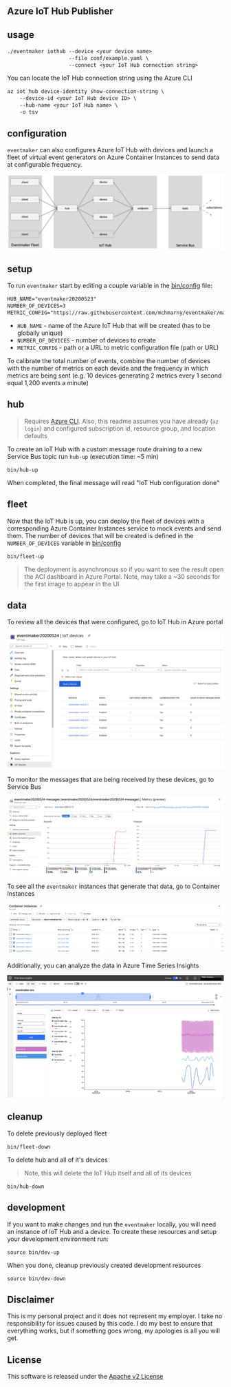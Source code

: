 ## Azure IoT Hub Publisher

## usage 

```shell
./eventmaker iothub --device <your device name>
                    --file conf/example.yaml \
                    --connect <your IoT Hub connection string>
```

You can locate the IoT Hub connection string using the Azure CLI 

```shell
az iot hub device-identity show-connection-string \
    --device-id <your IoT Hub device ID> \
    --hub-name <your IoT Hub name> \
    -o tsv
```

## configuration

`eventmaker` can also configures Azure IoT Hub with devices and launch a fleet of virtual event generators on Azure Container Instances to send data at configurable frequency. 

![](../img/overview.png)

## setup

To run `eventmaker` start by editing a couple variable in the [bin/config](../bin/config) file:

```shell
HUB_NAME="eventmaker20200523"
NUMBER_OF_DEVICES=3
METRIC_CONFIG="https://raw.githubusercontent.com/mchmarny/eventmaker/master/conf/thermostat.yaml"
```

* `HUB_NAME` - name of the Azure IoT Hub that will be created (has to be globally unique)
* `NUMBER_OF_DEVICES` - number of devices to create 
* `METRIC_CONFIG` - path or a URL to metric configuration file (path or URL)

To calibrate the total number of events, combine the number of devices with the number of metrics on each devide and the frequency in which metrics are being sent (e.g. 10 devices generating 2 metrics every 1 second equal 1,200 events a minute) 

## hub

> Requires [Azure CLI](https://docs.microsoft.com/en-us/cli/azure/install-azure-cli?view=azure-cli-latest). Also, this readme assumes you have already (`az login`) and configured subscription id, resource group, and location defaults

To create an IoT Hub with a custom message route draining to a new Service Bus topic run `hub-up`  (execution time: ~5 min)

```shell
bin/hub-up
```

When completed, the final message will read "IoT Hub configuration done"

## fleet 

Now that the IoT Hub is up, you can deploy the fleet of devices with a corresponding Azure Container Instances service to mock events and send them. The number of devices that will be created is defined in the `NUMBER_OF_DEVICES` variable in [bin/config](../bin/config)

```shell
bin/fleet-up
```

> The deployment is asynchronous so if you want to see the result open the ACI dashboard in Azure Portal. Note, may take a ~30 seconds for the first image to appear in the UI


## data 

To review all the devices that were configured, go to IoT Hub in Azure portal

![](../img/az-iothub-devices.png)

To monitor the messages that are being received by these devices, go to Service Bus

![](../img/az-bus-messages.png)

To see all the `eventmaker` instances that generate that data, go to Container Instances 

![](../img/az-aci-instances.png)

Additionally, you can analyze the data in Azure Time Series Insights

![](../img/az-timeseries-insights.png)


## cleanup 

To delete previously deployed fleet

```shell
bin/fleet-down
```

To delete hub and all of it's devices

> Note, this will delete the IoT Hub itself and all of its devices 

```shell
bin/hub-down
```

## development 

If you want to make changes and run the `eventmaker` locally, you will need an instance of IoT Hub and a device. To create these resources and setup your development environment run:

```shell
source bin/dev-up
```

When you done, cleanup previously created development resources 

```shell
source bin/dev-down
```

## Disclaimer

This is my personal project and it does not represent my employer. I take no responsibility for issues caused by this code. I do my best to ensure that everything works, but if something goes wrong, my apologies is all you will get.

## License
This software is released under the [Apache v2 License](../LICENSE)


